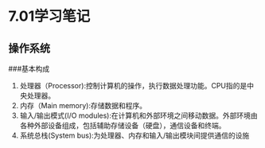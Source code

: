 # 7.01学习笔记

## 操作系统

###基本构成
1. 处理器（Processor):控制计算机的操作，执行数据处理功能。CPU指的是中央处理器。
2. 内存（Main memory):存储数据和程序。
3. 输入/输出模式(I/O modules):在计算机和外部环境之间移动数据。外部环境由各种外部设备组成，包括辅助存储设备（硬盘），通信设备和终端。
4. 系统总栈(System bus):为处理器、内存和输入/输出模块间提供通信的设施
